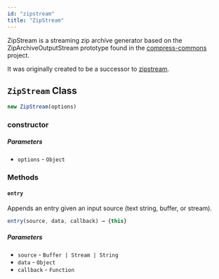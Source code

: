 ```yaml
---
id: "zipstream"
title: "ZipStream"
---
```


ZipStream is a streaming zip archive generator based on the ZipArchiveOutputStream prototype
found in the [compress-commons](https://www.npmjs.com/package/compress-commons) project.

It was originally created to be a successor to [zipstream](https://npmjs.org/package/zipstream).

## `ZipStream` Class

```js
new ZipStream(options)
```

### constructor

##### Parameters

- `options` - `Object`

### Methods

#### `entry`

Appends an entry given an input source (text string, buffer, or stream).

```js
entry(source, data, callback) → {this}
```

##### Parameters

- `source` - `Buffer | Stream | String`
- `data` - `Object`
- `callback` - `Function`
